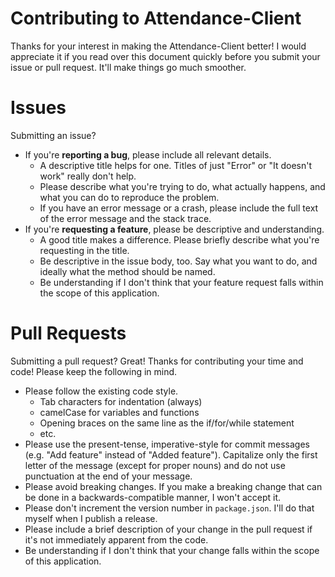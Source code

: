 # Contributing to Attendance-Client

Thanks for your interest in making the Attendance-Client better! I would appreciate it if you read over this document quickly before you submit your issue or pull request. It'll make things go much smoother.

# Issues

Submitting an issue?

- If you're **reporting a bug**, please include all relevant details.
	- A descriptive title helps for one. Titles of just "Error" or "It doesn't work" really don't help.
	- Please describe what you're trying to do, what actually happens, and what you can do to reproduce the problem.
	- If you have an error message or a crash, please include the full text of the error message and the stack trace.
- If you're **requesting a feature**, please be descriptive and understanding.
	- A good title makes a difference. Please briefly describe what you're requesting in the title.
	- Be descriptive in the issue body, too. Say what you want to do, and ideally what the method should be named.
	- Be understanding if I don't think that your feature request falls within the scope of this application.

# Pull Requests

Submitting a pull request? Great! Thanks for contributing your time and code! Please keep the following in mind.

- Please follow the existing code style.
	- Tab characters for indentation (always)
	- camelCase for variables and functions
	- Opening braces on the same line as the if/for/while statement
	- etc.
- Please use the present-tense, imperative-style for commit messages (e.g. "Add feature" instead of "Added feature"). Capitalize only the first letter of the message (except for proper nouns) and do not use punctuation at the end of your message.
- Please avoid breaking changes. If you make a breaking change that can be done in a backwards-compatible manner, I won't accept it.
- Please don't increment the version number in `package.json`. I'll do that myself when I publish a release.
- Please include a brief description of your change in the pull request if it's not immediately apparent from the code.
- Be understanding if I don't think that your change falls within the scope of this application.
